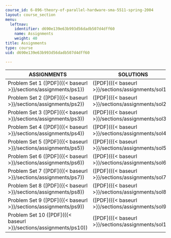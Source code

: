 ```yaml
---
course_id: 6-896-theory-of-parallel-hardware-sma-5511-spring-2004
layout: course_section
menu:
  leftnav:
    identifier: d690e139e63b993d56dadb507d4dff60
    name: Assignments
    weight: 40
title: Assignments
type: course
uid: d690e139e63b993d56dadb507d4dff60

---
```


| ASSIGNMENTS | SOLUTIONS |
| --- | --- |
| Problem Set 1 ([PDF]({{< baseurl >}}/sections/assignments/ps1)) | ([PDF]({{< baseurl >}}/sections/assignments/sol1)) |
| Problem Set 2 ([PDF]({{< baseurl >}}/sections/assignments/ps2)) | ([PDF]({{< baseurl >}}/sections/assignments/sol2)) |
| Problem Set 3 ([PDF]({{< baseurl >}}/sections/assignments/ps3)) | ([PDF]({{< baseurl >}}/sections/assignments/sol3)) |
| Problem Set 4 ([PDF]({{< baseurl >}}/sections/assignments/ps4)) | ([PDF]({{< baseurl >}}/sections/assignments/sol4)) |
| Problem Set 5 ([PDF]({{< baseurl >}}/sections/assignments/ps5)) | ([PDF]({{< baseurl >}}/sections/assignments/sol5)) |
| Problem Set 6 ([PDF]({{< baseurl >}}/sections/assignments/ps6)) | ([PDF]({{< baseurl >}}/sections/assignments/sol6)) |
| Problem Set 7 ([PDF]({{< baseurl >}}/sections/assignments/ps7)) | ([PDF]({{< baseurl >}}/sections/assignments/sol7)) |
| Problem Set 8 ([PDF]({{< baseurl >}}/sections/assignments/ps8)) | ([PDF]({{< baseurl >}}/sections/assignments/sol8)) |
| Problem Set 9 ([PDF]({{< baseurl >}}/sections/assignments/ps9)) | ([PDF]({{< baseurl >}}/sections/assignments/sol9)) |
| Problem Set 10 ([PDF]({{< baseurl >}}/sections/assignments/ps10)) | ([PDF]({{< baseurl >}}/sections/assignments/sol10))